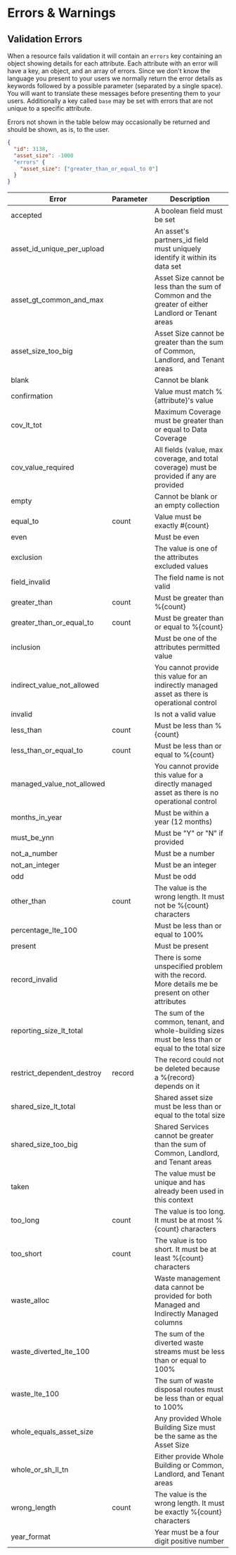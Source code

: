 # Errors & Warnings

## Validation Errors

When a resource fails validation it will contain an `errors` key containing an object showing details
for each attribute. Each attribute with an error will have a key, an object, and an array of errors.
Since we don't know the language you present to your users we normally return the error details as
keywords followed by a possible parameter (separated by a single space). You will want to translate these messages before presenting them to your users. Additionally a key called `base` may be set
with errors that are not unique to a specific attribute.

Errors not shown in the table below may occasionally be returned and should be shown, as is, to the user.

```json
{
  "id": 3138,
  "asset_size": -1000
  "errors" {
    "asset_size": ["greater_than_or_equal_to 0"]
  }
}
```

Error                      | Parameter    | Description
---------------------------|--------------|------------------
accepted                   |              | A boolean field must be set
asset_id_unique_per_upload |              | An asset's partners_id field must uniquely identify it within its data set
asset_gt_common_and_max    |              | Asset Size cannot be less than the sum of Common and the greater of either Landlord or Tenant areas
asset_size_too_big         |              | Asset Size cannot be greater than the sum of Common, Landlord, and Tenant areas
blank                      |              | Cannot be blank
confirmation               |              | Value must match %{attribute}'s value
cov_lt_tot                 |              | Maximum Coverage must be greater than or equal to Data Coverage
cov_value_required         |              | All fields (value, max coverage, and total coverage) must be provided if any are provided
empty                      |              | Cannot be blank or an empty collection
equal_to                   | count        | Value must be exactly #{count}
even                       |              | Must be even
exclusion                  |              | The value is one of the attributes excluded values
field_invalid              |              | The field name is not valid
greater_than               | count        | Must be greater than %{count}
greater_than_or_equal_to   | count        | Must be greater than or equal to %{count}
inclusion                  |              | Must be one of the attributes permitted value
indirect_value_not_allowed |              | You cannot provide this value for an indirectly managed asset as there is operational control
invalid                    |              | Is not a valid value
less_than                  | count        | Must be less than %{count}
less_than_or_equal_to      | count        | Must be less than or equal to %{count}
managed_value_not_allowed  |              | You cannot provide this value for a directly managed asset as there is no operational control
months_in_year             |              | Must be within a year (12 months)
must_be_ynn                |              | Must be "Y" or "N" if provided
not_a_number               |              | Must be a number
not_an_integer             |              | Must be an integer
odd                        |              | Must be odd
other_than                 | count        | The value is the wrong length. It must not be %{count} characters
percentage_lte_100         |              | Must be less than or equal to 100%
present                    |              | Must be present
record_invalid             |              | There is some unspecified problem with the record. More details me be present on other attributes
reporting_size_lt_total    |              | The sum of the common, tenant, and whole-building sizes must be less than or equal to the total size
restrict_dependent_destroy | record       | The record could not be deleted because a %{record} depends on it
shared_size_lt_total       |              | Shared asset size must be less than or equal to the total size
shared_size_too_big        |              | Shared Services cannot be greater than the sum of Common, Landlord, and Tenant areas
taken                      |              | The value must be unique and has already been used in this context
too_long                   | count        | The value is too long. It must be at most %{count} characters
too_short                  | count        | The value is too short. It must be at least %{count} characters
waste_alloc                |              | Waste management data cannot be provided for both Managed and Indirectly Managed columns
waste_diverted_lte_100     |              | The sum of the diverted waste streams must be less than or equal to 100%
waste_lte_100              |              | The sum of waste disposal routes must be less than or equal to 100%
whole_equals_asset_size    |              | Any provided Whole Building Size must be the same as the Asset Size
whole_or_sh_ll_tn          |              | Either provide Whole Building or Common, Landlord, and Tenant areas
wrong_length               | count        | The value is the wrong length. It must be exactly %{count} characters
year_format                |              | Year must be a four digit positive number
